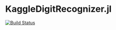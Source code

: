 # KaggleDigitRecognizer.jl

[![Build Status](https://travis-ci.org/benhamner/KaggleDigitRecognizer.jl.jl.png)](https://travis-ci.org/benhamner/KaggleDigitRecognizer.jl.jl)
